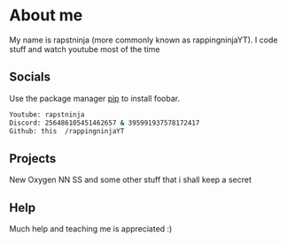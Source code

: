 # About me

My name is rapstninja (more commonly known as rappingninjaYT). I code stuff and watch youtube most of the time

## Socials

Use the package manager [pip](https://pip.pypa.io/en/stable/) to install foobar.

```bash
Youtube: rapstninja
Discord: 256486105451462657 & 395991937578172417
Github: this  /rappingninjaYT
```

## Projects
New Oxygen
NN SS
and some other stuff that i shall keep a secret

## Help
Much help and teaching me is appreciated :)

